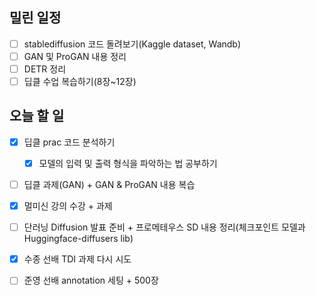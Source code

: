## 밀린 일정
- [ ] stablediffusion 코드 돌려보기(Kaggle dataset, Wandb)
- [ ] GAN 및 ProGAN 내용 정리
- [ ] DETR 정리
- [ ] 딥클 수업 복습하기(8장~12장)

## 오늘 할 일
- [x] 딥클 prac 코드 분석하기
	- [x] 모델의 입력 및 출력 형식을 파악하는 법 공부하기

- [ ] 딥클 과제(GAN) + GAN & ProGAN 내용 복습

- [x] 멀미신 강의 수강 + 과제
- [ ] 단러닝 Diffusion 발표 준비 + 프로메테우스 SD 내용 정리(체크포인트 모델과 Huggingface-diffusers lib)
- [x] 수종 선배 TDI 과제 다시 시도
- [ ] 준영 선배 annotation 세팅 + 500장
